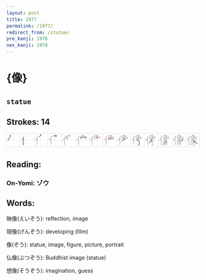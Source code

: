 ```yaml
---
layout: post
title: 1977
permalink: /1977/
redirect_from: /statue/
pre_kanji: 1976
nex_kanji: 1978
---
```


# {像}

## `statue`

## Strokes: 14

<div class="stroke"><img src="../images/E5838F.png" /></div>

## Reading:

### On-Yomi: ゾウ

## Words:

映像(えいぞう): reflection, image

現像(げんぞう): developing (film)

像(ぞう): statue, image, figure, picture, portrait

仏像(ぶつぞう): Buddhist image (statue)

想像(そうぞう): imagination, guess
